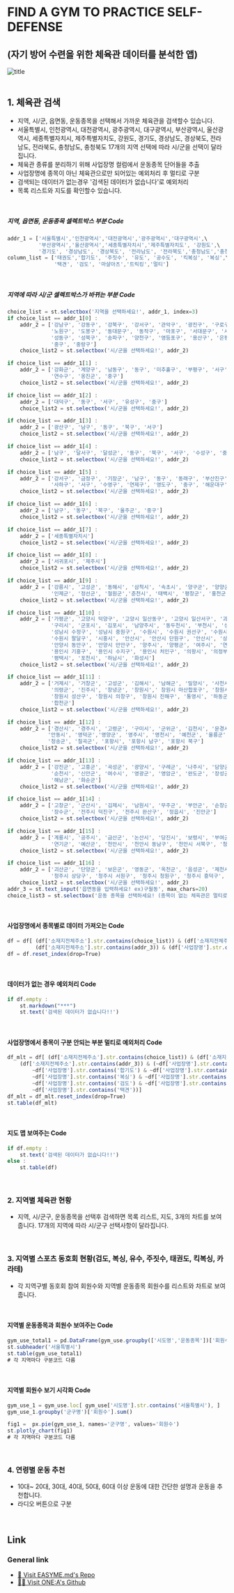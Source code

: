 # FIND A GYM TO PRACTICE SELF-DEFENSE
## (자기 방어 수련을 위한 체육관 데이터를 분석한 앱)

![title](https://postfiles.pstatic.net/MjAyMjA2MDdfMTc4/MDAxNjU0NTc5NzMwMjAx.WmpKDRgjQEOR60STcVdyffOCaU4mFthQyOS4BTl9cg0g.BGy0yQP1mTGJ1wZSMpW6f0x_rtXnqnXbIkzpMLKoiFkg.JPEG.soej24/main_img_readme.jpg?type=w966)   
<br/>

## 1. 체육관 검색
- 지역, 시/군, 읍면동, 운동종목을 선택해서 가까운 체육관을 검색할수 있습니다.
- 서울특별시, 인천광역시, 대전광역시, 광주광역시, 대구광역시, 부산광역시, 울산광역시, 세종특별자치시,
  제주특별자치도, 강원도, 경기도, 경상남도, 경상북도, 전라남도, 전라북도, 충청남도, 충청북도 17개의
  지역 선택에 따라 시/군을 선택이 달라집니다. 
- 체육관 종류를 분리하기 위해 사업장명 컬럼에서 운동종목 단어들을 추출   
- 사업장명에 종목이 아닌 체육관으로만 되어있는 예외처리 후 멀티로 구분
- 검색되는 데이터가 없는경우 '검색된 데이터가 없습니다'로 예외처리
- 목록 리스트와 지도를 확인할수 있습니다.
<br />

##### 지역, 읍면동, 운동종목 셀렉트박스 부분 Code
```js
addr_1 = ['서울특별시','인천광역시','대전광역시','광주광역시','대구광역시',\
          '부산광역시','울산광역시','세종특별자치시','제주특별자치도', '강원도',\
          '경기도', '경상남도', '경상북도', '전라남도', '전라북도','충청남도','충청북도']
column_list = ['태권도','합기도', '주짓수', '유도', '공수도', '킥복싱', '복싱',\
               '택견', '검도', '마샬아츠','트릭킹','멀티']
```
<br />

##### 지역에 따라 시/군 셀렉트박스가 바뀌는 부분 Code
```js
choice_list = st.selectbox('지역을 선택하세요!', addr_1, index=3)          
if choice_list == addr_1[0] :
    addr_2 = ['강남구', '강동구', '강북구', '강서구', '관악구', '광진구', '구로구', '금천구',\
              '노원구', '도봉구', '동대문구', '동작구', '마포구', '서대문구', '서초구',\
              '성동구', '성북구', '송파구', '양천구', '영등포구', '용산구', '은평구', '종로구',\
              '중구', '중랑구']
    choice_list2 = st.selectbox('시/군을 선택하세요!', addr_2)

if choice_list == addr_1[1] :
    addr_2 = ['강화군', '계양구', '남동구', '동구', '미추홀구', '부평구', '서구',\
              '연수구', '옹진군', '중구']
    choice_list2 = st.selectbox('시/군을 선택하세요!', addr_2)

if choice_list == addr_1[2] :
    addr_2 = ['대덕구', '동구', '서구', '유성구', '중구']
    choice_list2 = st.selectbox('시/군을 선택하세요!', addr_2)       

if choice_list == addr_1[3] :
    addr_2 = ['광산구', '남구', '동구', '북구', '서구']
    choice_list2 = st.selectbox('시/군을 선택하세요!', addr_2)        

if choice_list == addr_1[4] :
    addr_2 = ['남구', '달서구', '달성군', '동구', '북구', '서구', '수성구', '중구']
    choice_list2 = st.selectbox('시/군을 선택하세요!', addr_2) 

if choice_list == addr_1[5] :
    addr_2 = ['강서구', '금정구', '기장군', '남구', '동구', '동래구', '부산진구', '북구', '사상구',\
              '사하구', '서구', '수영구', '연제구', '영도구', '중구', '해운대구']
    choice_list2 = st.selectbox('시/군을 선택하세요!', addr_2) 

if choice_list == addr_1[6] :
    addr_2 = ['남구', '동구', '북구', '울주군', '중구']
    choice_list2 = st.selectbox('시/군을 선택하세요!', addr_2) 

if choice_list == addr_1[7] :
    addr_2 = ['세종특별자치시']
    choice_list2 = st.selectbox('시/군을 선택하세요!', addr_2) 

if choice_list == addr_1[8] :
    addr_2 = ['서귀포시', '제주시']
    choice_list2 = st.selectbox('시/군을 선택하세요!', addr_2) 

if choice_list == addr_1[9] :
    addr_2 = ['강릉시', '고성군', '동해시', '삼척시', '속초시', '양구군', '양양군', '영월군', '원주시',\
              '인제군', '정선군', '철원군','춘천시', '태백시', '평창군', '홍천군', '화천군', '횡성군']
    choice_list2 = st.selectbox('시/군을 선택하세요!', addr_2) 

if choice_list == addr_1[10] :
    addr_2 = ['가평군', '고양시 덕양구', '고양시 일산동구', '고양시 일산서구', '과천시', '광명시', '광주시',\
              '구리시', '군포시', '김포시', '남양주시', '동두천시', '부천시', '성남시', '성남시 분당구',\
              '성남시 수정구', '성남시 중원구', '수원시', '수원시 권선구', '수원시 영통구', '수원시 장안구',\
              '수원시 팔달구', '시흥시', '안산시', '안산시 단원구', '안산시', '상록구', '안성시', '안양시',\
              '안양시 동안구', '안양시 만안구', '양주시', '양평군', '여주시', '연천군', '오산시', '용인시',\
              '용인시 기흥구', '용인시 수지구', '용인시 처인구', '의왕시', '의정부시', '이천시', '파주시',\
              '평택시', '포천시', '하남시', '화성시']
    choice_list2 = st.selectbox('시/군을 선택하세요!', addr_2) 

if choice_list == addr_1[11] :
    addr_2 = ['거제시', '거창군', '고성군', '김해시', '남해군', '밀양시', '사천시', '산청군', '양산시',\
              '의령군', '진주시', '창녕군', '창원시',' 창원시 마산합포구', '창원시 마산회원구',\
              '창원시 성산구', '창원시 의창구', '창원시 진해구', '통영시', '하동군','함안군', '함양군',\
              '합천군']
    choice_list2 = st.selectbox('시/군을 선택하세요!', addr_2) 

if choice_list == addr_1[12] :
    addr_2 = ['경산시', '경주시', '고령군', '구미시', '군위군', '김천시', '문경시', '봉화군', '상주시', '성주군',\
             '안동시', '영덕군','영양군', '영주시', '영천시', '예천군', '울릉군', '울진군', '의성군', '청도군',\
             '청송군', '칠곡군', '포항시', '포항시 남구', '포항시 북구']
    choice_list2 = st.selectbox('시/군을 선택하세요!', addr_2) 

if choice_list == addr_1[13] :
    addr_2 = ['강진군', '고흥군', '곡성군', '광양시', '구례군', '나주시', '담양군', '목포시', '무안군', '보성군',\
              '순천시', '신안군', '여수시', '영광군', '영암군', '완도군', '장성군', '장흥군', '진도군', '함평군',\
              '해남군', '화순군']
    choice_list2 = st.selectbox('시/군을 선택하세요!', addr_2) 

if choice_list == addr_1[14] :
    addr_2 = ['고창군', '군산시', '김제시', '남원시', '무주군', '부안군', '순창군', '완주군', '익산시', '임실군',\
              '장수군', '전주시 덕진구', '전주시 완산구', '정읍시', '진안군']
    choice_list2 = st.selectbox('시/군을 선택하세요!', addr_2) 

if choice_list == addr_1[15] :
    addr_2 = ['계룡시', '공주시', '금산군', '논산시', '당진시', '보령시', '부여군', '서산시', '서천군', '아산시',\
              '연기군', '예산군', '천안시', '천안시 동남구', '천안시 서북구', '청양군', '태안군', '홍성군']
    choice_list2 = st.selectbox('시/군을 선택하세요!', addr_2) 

if choice_list == addr_1[16] :
    addr_2 = ['괴산군', '단양군', '보은군', '영동군', '옥천군', '음성군', '제천시', '증평군', '진천군', '청원군',\
              '청주시 상당구', '청주시 서원구', '청주시 청원구', '청주시 흥덕구', '충주시']
    choice_list2 = st.selectbox('시/군을 선택하세요!', addr_2)     
addr_3 = st.text_input('읍면동을 입력하세요! ex)구월동', max_chars=20)
choice_list3 = st.selectbox('운동 종목을 선택하세요! (종목이 없는 체육관은 멀티로 분류)', column_list, index=0)
```
<br />

#### 사업장명에서 종목별로 데이터 가져오는 Code
```js
df = df[ (df['소재지전체주소'].str.contains(choice_list)) & (df['소재지전체주소'].str.contains(choice_list2)) &\
         (df['소재지전체주소'].str.contains(addr_3)) & (df['사업장명'].str.contains(choice_list3))]
df = df.reset_index(drop=True)    
```
<br />

#### 데이터가 없는 경우 예외처리 Code
```js
if df.empty :
    st.markdown("***")                            
    st.text('검색된 데이터가 없습니다!!')
```
<br />

#### 사업장명에서 종목이 구분 안되는 부분 멀티로 예외처리 Code
```js
df_mlt = df[ (df['소재지전체주소'].str.contains(choice_list)) & (df['소재지전체주소'].str.contains(choice_list2)) & \
    (df['소재지전체주소'].str.contains(addr_3)) & (~df['사업장명'].str.contains('태권도') & \
        ~df['사업장명'].str.contains('합기도') & ~df['사업장명'].str.contains('주짓수') & \
        ~df['사업장명'].str.contains('복싱') & ~df['사업장명'].str.contains('택견') & \
        ~df['사업장명'].str.contains('검도') & ~df['사업장명'].str.contains('마샬아츠') & \
        ~df['사업장명'].str.contains('택견'))]
df_mlt = df_mlt.reset_index(drop=True)
st.table(df_mlt)
```
<br />

#### 지도 맵 보여주는 Code
```js
if df.empty :                      
    st.text('검색된 데이터가 없습니다!!')
else :                         
    st.table(df)
```
<br />

### 2. 지역별 체육관 현황 
- 지역, 시/군구, 운동종목을 선택후 검색하면 목록 리스트, 지도, 3개의 차트를 보여줍니다.
  17개의 지역에 따라 시/군구 선택사항이 달라집니다.<br>
<br />

###  3. 지역별 스포츠 동호회 현황(검도, 복싱, 유수, 주짓수, 태권도, 킥복싱, 카라테)
- 각 지역구별 동호회 참여 회원수와 지역별 운동종목 회원수를 리스트와 차트로 보여줍니다.
<br />

#### 지역별 운동종목과 회원수 보여주는 Code
```js
gym_use_total1 = pd.DataFrame(gym_use.groupby(['시도명','운동종목'])['회원수'].sum()).loc['서울특별시']
st.subheader('서울특별시')
st.table(gym_use_total1)
# 각 지역마다 구분코드 다름
```
<br />

#### 지역별 회원수 보기 시각화 Code
```js
gym_use_1 = gym_use.loc[ gym_use['시도명'].str.contains('서울특별시'), ]
gym_use_1.groupby('군구명')['회원수'].sum()

fig1 =  px.pie(gym_use_1, names='군구명', values='회원수')
st.plotly_chart(fig1)
# 각 지역마다 구분코드 다름
```
<br />

### 4. 연령별 운동 추천
- 10대~ 20대, 30대, 40대, 50대, 60대 이상
운동에 대한 간단한 설명과 운동을 추천합니다.
- 라디오 버튼으로 구분
<br />

## Link   
### General link
- [🚗 Visit EASYME.md's Repo](https://github.com/soej24/gym-rubber-stamp_search/blob/main/README.md)   
- [🙋‍♂️ Visit ONE:A's Github](https://github.com/soej24/gym-rubber-stamp_search)